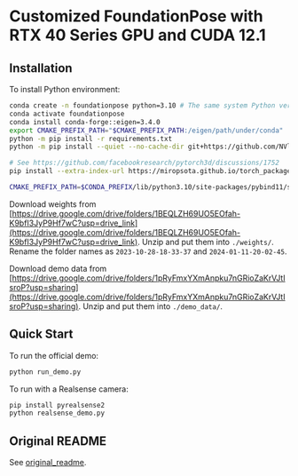 # Customized FoundationPose with RTX 40 Series GPU and CUDA 12.1

## Installation
To install Python environment:
```sh
conda create -n foundationpose python=3.10 # The same system Python version as Ubuntu 22.04
conda activate foundationpose
conda install conda-forge::eigen=3.4.0
export CMAKE_PREFIX_PATH="$CMAKE_PREFIX_PATH:/eigen/path/under/conda"
python -m pip install -r requirements.txt
python -m pip install --quiet --no-cache-dir git+https://github.com/NVlabs/nvdiffrast.git

# See https://github.com/facebookresearch/pytorch3d/discussions/1752
pip install --extra-index-url https://miropsota.github.io/torch_packages_builder pytorch3d==0.7.8+5043d15pt2.1.0cu121 

CMAKE_PREFIX_PATH=$CONDA_PREFIX/lib/python3.10/site-packages/pybind11/share/cmake/pybind11 bash build_all_conda.sh
```

Download weights from [https://drive.google.com/drive/folders/1BEQLZH69UO5EOfah-K9bfI3JyP9Hf7wC?usp=drive_link](https://drive.google.com/drive/folders/1BEQLZH69UO5EOfah-K9bfI3JyP9Hf7wC?usp=drive_link). Unzip and put them into `./weights/`. Rename the folder names as `2023-10-28-18-33-37` and `2024-01-11-20-02-45`.

Download demo data from [https://drive.google.com/drive/folders/1pRyFmxYXmAnpku7nGRioZaKrVJtIsroP?usp=sharing](https://drive.google.com/drive/folders/1pRyFmxYXmAnpku7nGRioZaKrVJtIsroP?usp=sharing). Unzip and put them into `./demo_data/`.



## Quick Start
To run the official demo:
```sh
python run_demo.py
```

To run with a Realsense camera:
```sh
pip install pyrealsense2
python realsense_demo.py 
```

## Original README
See [original_readme](original_readme.md).